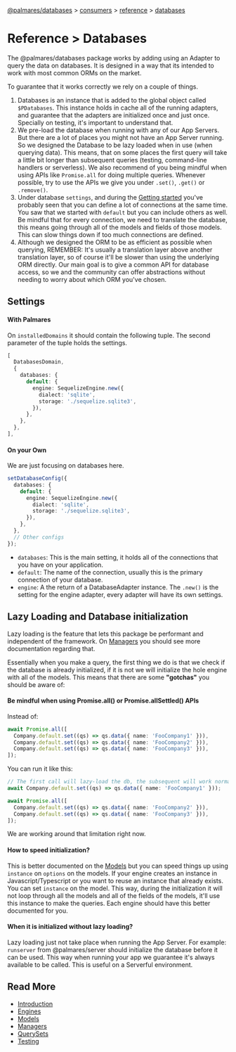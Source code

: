 [@palmares/databases](https://github.com/palmaresHQ/palmares/blob/model-fields-new-api/packages/databases/docs/introduction.md) >
[consumers](https://github.com/palmaresHQ/palmares/blob/model-fields-new-api/packages/databases/docs/consumers/summary.md) >
[reference](https://github.com/palmaresHQ/palmares/blob/model-fields-new-api/packages/databases/docs/consumers/reference/summary.md) >
[databases](https://github.com/palmaresHQ/palmares/blob/model-fields-new-api/packages/databases/docs/consumers/reference/databases.md)

# Reference > Databases

The @palmares/databases package works by adding using an Adapter to query the data on databases. It is designed in a way that its intended to work with most common ORMs on the market.

To guarantee that it works correctly we rely on a couple of things.

1. Databases is an instance that is added to the global object called `$PDatabases`. This instance holds in cache all of the running adapters, and guarantee that the adapters are initialized once and just once. Specially on testing, it's important to understand that.
2. We pre-load the database when running with any of our App Servers. But there are a lot of places you might not have an App Server running. So we designed the Database to be lazy loaded when in use (when querying data). This means, that on some places the first query will take a little bit longer than subsequent queries (testing, command-line handlers or serverless). We also recommend of you being mindful when using APIs like `Promise.all` for doing multiple queries. Whenever possible, try to use the APIs we give you under `.set()`, `.get()` or `.remove()`.
3. Under database `settings`, and during the [Getting started](https://github.com/palmaresHQ/palmares/blob/model-fields-new-api/packages/databases/docs/consumers/getting-started/with-palmares.md) you've probably seen that you can define a lot of connections at the same time. You saw that we started with `default` but you can include others as well. Be mindful that for every connection, we need to translate the database, this means going through all of the models and fields of those models. This can slow things down if too much connections are defined.
4. Although we designed the ORM to be as efficient as possible when querying, REMEMBER: It's usually a translation layer above another translation layer, so of course it'll be slower than using the underlying ORM directly. Our main goal is to give a common API for database access, so we and the community can offer abstractions without needing to worry about which ORM you've chosen.

## Settings

#### With Palmares

On `installedDomains` it should contain the following tuple. The second parameter of the tuple holds the settings.

```ts
[
  DatabasesDomain,
  {
    databases: {
      default: {
        engine: SequelizeEngine.new({
          dialect: 'sqlite',
          storage: './sequelize.sqlite3',
        }),
      },
    },
  },
],
```

#### On your Own

We are just focusing on databases here.

```ts
setDatabaseConfig({
  databases: {
    default: {
      engine: SequelizeEngine.new({
        dialect: 'sqlite',
        storage: './sequelize.sqlite3',
      }),
    },
  },
  // Other configs
});
```

- `databases`: This is the main setting, it holds all of the connections that you have on your application.
- `default`: The name of the connection, usually this is the primary connection of your database.
- `engine`: A the return of a DatabaseAdapter instance. The `.new()` is the setting for the engine adapter, every adapter will have its own settings.

## Lazy Loading and Database initialization

Lazy loading is the feature that lets this package be performant and independent of the framework. On [Managers](https://github.com/palmaresHQ/palmares/blob/model-fields-new-api/packages/databases/docs/consumers/reference/managers.md) you should see more documentation regarding that.

Essentially when you make a query, the first thing we do is that we check if the database is already initialized, if it is not we will initialize the hole engine with all of the models. This means that there are some **"gotchas"** you should be aware of:

#### Be mindful when using Promise.all() or Promise.allSettled() APIs

Instead of:

```ts
await Promise.all([
  Company.default.set((qs) => qs.data({ name: 'FooCompany1' })),
  Company.default.set((qs) => qs.data({ name: 'FooCompany2' })),
  Company.default.set((qs) => qs.data({ name: 'FooCompany3' })),
]);
```

You can run it like this:

```ts
// The first call will lazy-load the db, the subsequent will work normally
await Company.default.set((qs) => qs.data({ name: 'FooCompany1' }));

await Promise.all([
  Company.default.set((qs) => qs.data({ name: 'FooCompany2' })),
  Company.default.set((qs) => qs.data({ name: 'FooCompany3' })),
]);
```

We are working around that limitation right now.

#### How to speed initialization?

This is better documented on the [Models](https://github.com/palmaresHQ/palmares/blob/model-fields-new-api/packages/databases/docs/consumers/reference/models.md) but you can speed things up using `instance` on `options` on the models. If your engine creates an instance in Javascript/Typescript or you want to reuse an instance that already exists. You can set `instance` on the model. This way, during the initialization it will not loop through all the models and all of the fields of the models, it'll use this instance to make the queries. Each engine should have this better documented for you.

#### When it is initialized without lazy loading?

Lazy loading just not take place when running the App Server. For example: `runserver` from @palmares/server should initialize the database before it can be used. This way when running your app we guarantee it's always available to be called. This is useful on a Serverful environment.

## Read More

- [Introduction](https://github.com/palmaresHQ/palmares/blob/model-fields-new-api/packages/databases/docs/consumers/reference/summary.md)
- [Engines](https://github.com/palmaresHQ/palmares/blob/model-fields-new-api/packages/databases/docs/consumers/reference/enginess.md)
- [Models](https://github.com/palmaresHQ/palmares/blob/model-fields-new-api/packages/databases/docs/consumers/reference/models.md)
- [Managers](https://github.com/palmaresHQ/palmares/blob/model-fields-new-api/packages/databases/docs/consumers/reference/managers.md)
- [QuerySets](https://github.com/palmaresHQ/palmares/blob/model-fields-new-api/packages/databases/docs/consumers/reference/querysets.md)
- [Testing](https://github.com/palmaresHQ/palmares/blob/model-fields-new-api/packages/databases/docs/consumers/reference/testing.md)
